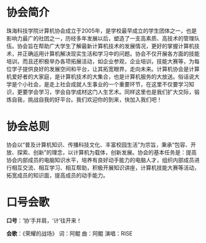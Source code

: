 # 协会简介

珠海科技学院计算机协会成立于2005年，是学校最早成立的学生团体之一，也是影响力最广的社团之一，历经多年发展以后，塑造了一支高素质、高技术的管理队伍。协会旨在帮助广大学生了解最新计算机技术的发展情况，更好的掌握计算机技术，并正确运用计算机解决现实生活和学习中的问题。协会不仅开展各方面的技能培训，而且还积极举办各项拓展活动，如企业参观，企业培训，技能大赛等，为每位学子提供良好的发展空间和平台，让其拓宽眼界，走向未来。计算机协会是计算机爱好者的大家庭，是计算机技术的大集合，也是计算机服务的大放送。俗话说大学是个小社会，是走上社会成就人生事业的一个重要环节，在这里不仅要学习知识，更要学会学习，学会自学成材这门人生艺术。同样这里也是我们扩大交际，锻炼自我，挑战自我的好平台。我们欢迎你的到来，快加入我们吧！

# 协会总则

协会以“普及计算机知识、传播科技文化、丰富校园生活”为宗旨，秉承“包容、开放、探索、创新”的理念，以计算机为载体，创新发展。协会的基本任务是：提高协会内部成员的电脑知识水平，培养有良好动手能力的电脑人才，组织内部成员进行相互交流、相互学习、相互帮助，积极开展知识讲座，计算机技能大赛等活动，拓宽成员的知识面，提高成员的动手能力。

# 口号会歌

**口号**：‘协’手并肩，‘计’往开来！

**会歌**：《荣耀的战场》  词：阿鲲  曲：阿鲲   演唱：RISE
